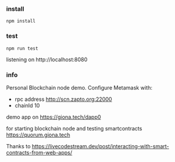 ### install
```
npm install
```

### test 
```
npm run test
```
listening on http://localhost:8080

### info
Personal Blockchain node demo. Configure Metamask with:
- rpc address http://scn.zapto.org:22000
- chainId 10

demo app on https://giona.tech/dapp0

for starting blockchain node and testing smartcontracts https://quorum.giona.tech

Thanks to https://livecodestream.dev/post/interacting-with-smart-contracts-from-web-apps/
